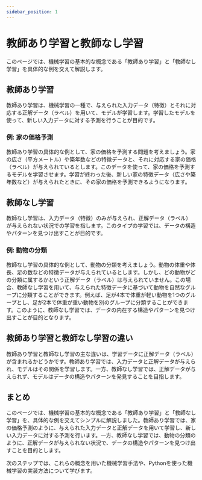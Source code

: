 ```yaml
---
sidebar_position: 1
---
```


# 教師あり学習と教師なし学習

このページでは、機械学習の基本的な概念である「教師あり学習」と「教師なし学習」を具体的な例を交えて解説します。

## 教師あり学習

教師あり学習は、機械学習の一種で、与えられた入力データ（特徴）とそれに対応する正解データ（ラベル）を用いて、モデルが学習します。学習したモデルを使って、新しい入力データに対する予測を行うことが目的です。

### 例: 家の価格予測
教師あり学習の具体的な例として、家の価格を予測する問題を考えましょう。家の広さ（平方メートル）や築年数などの特徴データと、それに対応する家の価格（ラベル）が与えられているとします。このデータを使って、家の価格を予測するモデルを学習させます。学習が終わった後、新しい家の特徴データ（広さや築年数など）が与えられたときに、その家の価格を予測できるようになります。

## 教師なし学習

教師なし学習は、入力データ（特徴）のみが与えられ、正解データ（ラベル）が与えられない状況での学習を指します。このタイプの学習では、データの構造やパターンを見つけ出すことが目的です。

### 例: 動物の分類
教師なし学習の具体的な例として、動物の分類を考えましょう。動物の体重や体長、足の数などの特徴データが与えられているとします。しかし、どの動物がどの分類に属するかという正解データ（ラベル）は与えられていません。この場合、教師なし学習を用いて、与えられた特徴データに基づいて動物を自然なグループに分類することができます。例えば、足が4本で体重が軽い動物を1つのグループとし、足が2本で体重が重い動物を別のグループに分類することができます。このように、教師なし学習では、データの内在する構造やパターンを見つけ出すことが目的となります。

## 教師あり学習と教師なし学習の違い

教師あり学習と教師なし学習の主な違いは、学習データに正解データ（ラベル）が含まれるかどうかです。教師あり学習では、入力データと正解データが与えられ、モデルはその関係を学習します。一方、教師なし学習では、正解データが与えられず、モデルはデータの構造やパターンを発見することを目指します。

## まとめ

このページでは、機械学習の基本的な概念である「教師あり学習」と「教師なし学習」を、具体的な例を交えてシンプルに解説しました。教師あり学習では、家の価格予測のように、与えられた入力データと正解データを用いて学習し、新しい入力データに対する予測を行います。一方、教師なし学習では、動物の分類のように、正解データが与えられない状況で、データの構造やパターンを見つけ出すことを目的とします。

次のステップでは、これらの概念を用いた機械学習手法や、Pythonを使った機械学習の実装方法について学びます。



